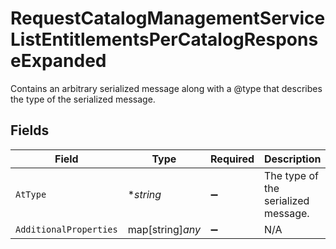 # RequestCatalogManagementServiceListEntitlementsPerCatalogResponseExpanded

Contains an arbitrary serialized message along with a @type that describes the type of the serialized message.


## Fields

| Field                               | Type                                | Required                            | Description                         |
| ----------------------------------- | ----------------------------------- | ----------------------------------- | ----------------------------------- |
| `AtType`                            | **string*                           | :heavy_minus_sign:                  | The type of the serialized message. |
| `AdditionalProperties`              | map[string]*any*                    | :heavy_minus_sign:                  | N/A                                 |